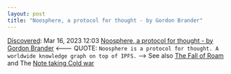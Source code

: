 ```yaml
---
layout: post
title: "Noosphere, a protocol for thought - by Gordon Brander"
---
```

[Discovered](http://rolandtanglao.com/2020/07/29/p1-blogthis-checkvist-list-links-to-blog/): Mar 16, 2023 12:03  [Noosphere, a protocol for thought - by Gordon Brander](https://subconscious.substack.com/p/noosphere-a-protocol-for-thought) <--- QUOTE: `Noosphere is a protocol for thought. A worldwide knowledge graph on top of IPFS.` --> See also [The Fall of Roam](https://every.to/superorganizers/the-fall-of-roam) and The [Note taking Cold war](https://every.to/superorganizers/the-notetaking-cold-war-591898)
